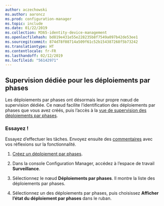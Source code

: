 ```yaml
---
author: aczechowski
ms.author: aaroncz
ms.prod: configuration-manager
ms.topic: include
ms.date: 01/22/2019
ms.collection: M365-identity-device-management
ms.openlocfilehash: bd819e431e55e228235b8f7549a097b42de53ee1
ms.sourcegitcommit: 874d78f08714a509f61c52b154387268f5b73242
ms.translationtype: HT
ms.contentlocale: fr-FR
ms.lasthandoff: 02/12/2019
ms.locfileid: "56142971"
---
```

## <a name="bkmk_pod"></a> Supervision dédiée pour les déploiements par phases
<!--3555949-->

Les déploiements par phases ont désormais leur propre nœud de supervision dédiée. Ce nœud facilite l’identification des déploiements par phases que vous avez créés, puis l’accès à la [vue de supervision des déploiements par phases](/sccm/osd/deploy-use/manage-monitor-phased-deployments#bkmk_monitor).


### <a name="try-it-out"></a>Essayez !

Essayez d’effectuer les tâches. Envoyez ensuite des [commentaires](/sccm/core/understand/find-help#product-feedback) avec vos réflexions sur la fonctionnalité.

1. [Créez un déploiement par phases](/sccm/osd/deploy-use/create-phased-deployment-for-task-sequence).  

2. Dans la console Configuration Manager, accédez à l’espace de travail **Surveillance**.  

3. Sélectionnez le nœud **Déploiements par phases**. Il montre la liste des déploiements par phases.  

4. Sélectionnez un des déploiements par phases, puis choisissez **Afficher l’état du déploiement par phases** dans le ruban. 

